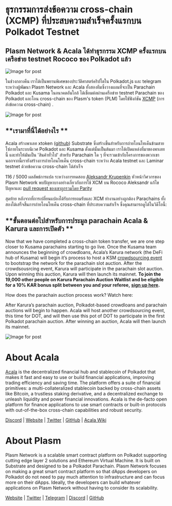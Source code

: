# ธุรกรรมการส่งข้อความ cross-chain (XCMP) ที่ประสบความสำเร็จครั้งแรกบน Polkadot Testnet

## Plasm Network & Acala ได้ทำธุรกรรม XCMP ครั้งแรกบนเครือข่าย testnet Rococo ของ Polkadot แล้ว

![Image for post](https://miro.medium.com/max/2204/0*Bwnnq0OSWIc9dikX)

ในช่วงกลางคืน เราได้เป็นพยานพิเศษของประวัติศาสตร์คริปโตใน Polkadot.js และ telegram ระหว่างผู้พัฒนา Plasm Network และ Acala ทั้งสองทีมซึ่งวางแผนที่จะเป็น Parachain Polkadot และ Kusama ในอนาคตอันใกล้ ได้เชื่อมต่อผ่านเครือข่าย testnet Parachain ของ Polkadot และโอน cross-chain ของ Plasm's token (PLM) โดยใช้ฟังก์ชัน [XCMP](https://wiki.polkadot.network/docs/en/learn-crosschain) (การส่งข้อความ cross-chain) .

![Image for post](https://miro.medium.com/max/1880/0*_PHpXfxScO1sDNs_)

## **เรามาที่นี่ได้อย่างไร **

Acala สร้างพาเลท xtoken ([github](https://github.com/open-web3-stack/open-runtime-module-library/tree/sw/rococo-v1/xtokens)) Substrate ซึ่งสร้างขึ้นสำหรับการถ่ายโอนโทเค็นข้ามสายโซ่ภายในระบบนิเวศ Polkadot และ Kusama ตั้งแต่นั้นเป็นต้นมา เราได้เปิดแหล่งที่มาของพาเลทนี้ และทำให้มันเป็น 'สินค้าทั่วไป' สำหรับ Parachain ใด ๆ ที่จะรวมเข้ากับโครงการของพวกเขา นอกจากนี้เรายังสร้างการถ่ายโอนโทเค็น cross-chain ระหว่าง Acala testnet และ Laminar testnet ด้วยข้อความ cross-chain ได้สำเร็จ

116 / 5000 ผลลัพธ์การแปล ระหว่างการทดสอบ [Aleksandr Krupenkin](https://github.com/akru) หัวหน้าวิศวกรของ Plasm Network พบปัญหาบางอย่างเกี่ยวกับการใช้ XCM บน Rococo  Aleksandr แก้ไขปัญหาและ [pull request ของเขาถูกรวมโดย Parity](https://github.com/paritytech/cumulus/pull/309)

สุดท้าย หลังจากที่การเปลี่ยนแปลงได้รับการยอมรับและ XCM ทำงานอย่างถูกต้อง Parachains ทั้งสองได้เสร็จสิ้นการถ่ายโอนโทเค็น cross-chain ที่ประสบความสำเร็จ ซึ่งคุณสามารถดูได้ในวิดีโอนี้:

## **ขั้นตอนต่อไปสำหรับการประมูล parachain Acala & Karura และการเปิดตัว **

Now that we have completed a cross-chain token transfer, we are one step closer to Kusama parachains starting to go live. Once the Kusama team announces the beginning of crowdloans, Acala’s Karura network (the DeFi hub of Kusama) will begin it’s process to host a KSM [crowdsourcing event](http://acala.network/karura-crowdloan) to bootstrap the network for the parachain slot auction. After the crowdsousrcing event, Karura will participate in the parachain slot auction. Upon winning this auction, Karura will then launch its mainnet. **To join the 19,000 other people on Karura Parachain Auction Waitlist and be eligible for a 10% KAR bonus split between you and your referee,** [**sign up here**](https://forms.gle/Qj8i2RxG3fHyg8DA8)**.**

How does the parachain auction process work? Watch here:

After Karura’s parachain auction, Polkadot-based crowdloans and parachain auctions will begin to happen. Acala will host another crowdsourcing event, this time for DOT, and will then use this pot of DOT to participate in the first Polkadot parachain auction. After winning an auction, Acala will then launch its mainnet.

![Image for post](https://miro.medium.com/max/2402/0*4QUW9GSAV2UxUI6E.png)

# About Acala

[Acala](http://acala.network/) is the decentralized financial hub and stablecoin of Polkadot that makes it fast and easy to use or build financial applications, improving trading efficiency and saving time. The platform offers a suite of financial primitives: a multi-collateralized stablecoin backed by cross-chain assets like Bitcoin, a trustless staking derivative, and a decentralized exchange to unleash liquidity and power financial innovations. Acala is the de-facto open platform for finance applications to use smart contracts or built-in protocols with out-of-the-box cross-chain capabilities and robust security.

[Discord](https://discord.gg/vdbFVCH) | [Website](https://acala.network/) | [Twitter](https://twitter.com/AcalaNetwork) | [GitHub](https://github.com/AcalaNetwork/Acala) | [Acala Wiki](https://github.com/AcalaNetwork/Acala/wiki)

# About Plasm

Plasm Network is a scalable smart contract platform on Polkadot supporting cutting edge layer 2 solutions and Ethereum Virtual Machine. It is built on Substrate and designed to be a Polkadot Parachain. Plasm Network focuses on making a great smart contract platform so that dApps developers on Polkadot do not need to pay much attention to infrastructure and can focus more on their dApps. Ideally, the developers can build whatever applications on Plasm Network without having to consider its scalability.

[Website](https://www.plasmnet.io/) | [Twitter](https://twitter.com/Plasm_Network) | [Telegram](https://t.me/PlasmOfficial) | [Discord](https://discord.gg/Z3nC9U4) | [GitHub](https://github.com/PlasmNetwork/Plasm)
